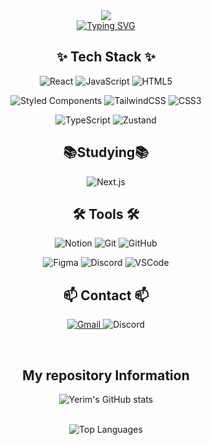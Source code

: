 <div align="center">
  <img src="https://capsule-render.vercel.app/api?type=waving&color=auto&height=300&section=header&text=Yerim's%20GitHub&fontSize=90&animation=fadeIn&fontAlignY=38&&descAlignY=51&descAlign=62"/>
  <br>

  <a href="https://git.io/typing-svg">
    <img src="https://readme-typing-svg.demolab.com/?lines=Welcome+To+My+Github" alt="Typing SVG">
  </a>
</div>

<div align="center">
  <h2>✨ Tech Stack ✨</h2>
  <p>
    <img src="https://img.shields.io/badge/React-61DAFB?style=flat-square&logo=react&logoColor=white" alt="React">
    <img src="https://img.shields.io/badge/JavaScript-F7DF1E?style=flat-square&logo=javascript&logoColor=black" alt="JavaScript">
    <img src="https://img.shields.io/badge/HTML5-E34F26?style=flat-square&logo=html5&logoColor=white" alt="HTML5">
  </p>
  <p>
    <img src="https://img.shields.io/badge/Styled--Components-DB7093?style=flat-square&logo=styled-components&logoColor=white" alt="Styled Components">
    <img src="https://img.shields.io/badge/TailwindCSS-06B6D4?style=flat-square&logo=tailwindcss&logoColor=white" alt="TailwindCSS">
    <img src="https://img.shields.io/badge/CSS3-1572B6?style=flat-square&logo=css3&logoColor=white" alt="CSS3">
  </p>
  <p>
    <img src="https://img.shields.io/badge/TypeScript-3178C6?style=flat-square&logo=typescript&logoColor=white" alt="TypeScript">
    <img src="https://img.shields.io/badge/Zustand-FFDD00?style=flat-square&logo=zustand&logoColor=black" alt="Zustand">
  </p>
</div>

<div align="center">
  <h2>📚Studying📚</h2>
    <p> 
      <img src="https://img.shields.io/badge/Next.js-000000?style=flat-square&logo=next.js&logoColor=white" alt="Next.js">
    </p>
</div>

<div align="center">
  <h2>🛠️ Tools 🛠️</h2>
  <p>
    <img src="https://img.shields.io/badge/Notion-000000?style=flat-square&logo=notion&logoColor=white" alt="Notion">
    <img src="https://img.shields.io/badge/Git-F05032?style=flat-square&logo=git&logoColor=white" alt="Git">
    <img src="https://img.shields.io/badge/GitHub-181717?style=flat-square&logo=github&logoColor=white" alt="GitHub">
  </p>
  <p>
    <img src="https://img.shields.io/badge/Figma-F24E1E?style=flat-square&logo=figma&logoColor=white" alt="Figma">
    <img src="https://img.shields.io/badge/Discord-5865F2?style=flat-square&logo=discord&logoColor=white" alt="Discord">
    <img src="https://img.shields.io/badge/VSCode-007ACC?style=flat-square&logo=visual-studio-code&logoColor=white" alt="VSCode">
  </p>
</div>

<div align="center">
  <h2>📫 Contact 📫</h2>
  <p>
    <a href="mailto:kongsun0805@gmail.com">
      <img src="https://img.shields.io/badge/Gmail-D14836?style=flat-square&logo=gmail&logoColor=white" alt="Gmail">
    </a>
    <img src="https://img.shields.io/badge/Discord-옒쨩%233862-5865F2?style=flat-square&logo=discord&logoColor=white" alt="Discord">
  </p>
</div>

<br>

<div align="center">
  <h2>My repository Information</h2>
  <p>
  <img src="https://github-readme-stats.vercel.app/api?username=Yerim1234&show_icons=true&theme=radical" alt="Yerim's GitHub stats">
  </p>
</div>

<br>

<div align="center">
  <img src="https://github-readme-stats.vercel.app/api/top-langs/?username=Yerim1234&size_weight=0.5&count_weight=0.5" alt="Top Languages">
</div>



